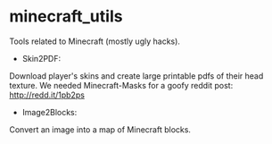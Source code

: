 minecraft_utils
===============

Tools related to Minecraft (mostly ugly hacks).

* Skin2PDF:

Download player's skins and create large printable pdfs of their head texture.
We needed Minecraft-Masks for a goofy reddit post: http://redd.it/1pb2ps

* Image2Blocks:

Convert an image into a map of Minecraft blocks.
